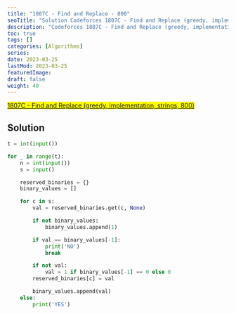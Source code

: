 ```yaml
---
title: "1807C - Find and Replace - 800"
seoTitle: "Solution Codeforces 1807C - Find and Replace (greedy, implementation, strings, 800)"
description: "Codeforces 1807C - Find and Replace (greedy, implementation, strings, 800)"
toc: true
tags: []
categories: [Algorithms]
series:
date: 2023-03-25
lastMod: 2023-03-25
featuredImage:
draft: false
weight: 40
---
```


<mark>[1807C - Find and Replace (greedy, implementation, strings, 800)](https://codeforces.com/contest/1807/problem/C)</mark>

## Solution

```python
t = int(input())

for _ in range(t):
    n = int(input())
    s = input()

    reserved_binaries = {}
    binary_values = []

    for c in s:
        val = reserved_binaries.get(c, None)

        if not binary_values:
            binary_values.append(1)

        if val == binary_values[-1]:
            print('NO')
            break

        if not val:
            val = 1 if binary_values[-1] == 0 else 0
        reserved_binaries[c] = val

        binary_values.append(val)
    else:
        print('YES')
```
